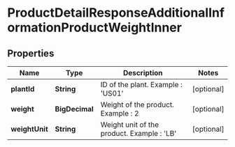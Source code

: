 

# ProductDetailResponseAdditionalInformationProductWeightInner


## Properties

| Name | Type | Description | Notes |
|------------ | ------------- | ------------- | -------------|
|**plantId** | **String** | ID of the plant.  Example : &#39;US01&#39; |  [optional] |
|**weight** | **BigDecimal** | Weight of the product.   Example : 2 |  [optional] |
|**weightUnit** | **String** | Weight unit of the product.   Example : &#39;LB&#39; |  [optional] |



